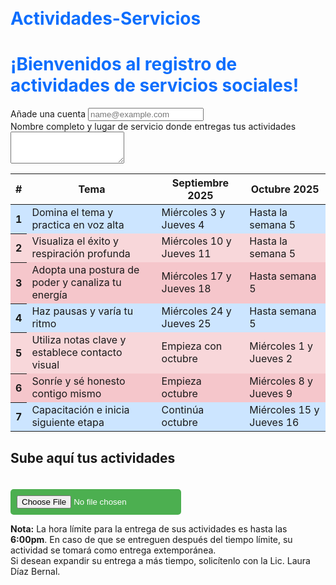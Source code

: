 # Actividades-Servicios
<html lang="es">
<head>
  <meta charset="utf-8">
  <meta name="viewport" content="width=device-width, initial-scale=1">
  <title>Servicios Sociales Registro</title>
  <link href="https://cdn.jsdelivr.net/npm/bootstrap@5.3.7/dist/css/bootstrap.min.css" rel="stylesheet">
  <script src="https://cdn.jsdelivr.net/npm/bootstrap@5.3.7/dist/js/bootstrap.bundle.min.js"></script>
  <style>
    body {
      padding: 20px;
    }
    h1 {
      color: #0d6efd; /* Azul Bootstrap */
    }
    .blue-row {
      background-color: #cce5ff;
    }
    .pink-row {
      background-color: #f8d7da;
    }
    .red-row {
      background-color: #f5c6cb;
    }
    .imagen {
      max-width: 100%;
      height: auto;
      border: 2px solid #333;
      border-radius: 10px;
      margin-top: 20px;
    }
    input[type="file"] {
      margin-top: 20px;
      padding: 10px;
      background-color: #4CAF50;
      color: white;
      border: none;
      border-radius: 5px;
      cursor: pointer;
    }
    input[type="file"]:hover {
      background-color: #45a049;
    }
  </style>
</head>
<body>

  <h1>¡Bienvenidos al registro de actividades de servicios sociales!</h1>

  <div class="mb-3">
    <label for="email" class="form-label">Añade una cuenta</label>
    <input type="email" class="form-control" id="email" placeholder="name@example.com">
  </div>

  <div class="mb-3">
    <label for="info" class="form-label">Nombre completo y lugar de servicio donde entregas tus actividades</label>
    <textarea class="form-control" id="info" rows="3"></textarea>
  </div>

  <table class="table table-bordered">
    <thead class="table-primary">
      <tr>
        <th>#</th>
        <th>Tema</th>
        <th>Septiembre 2025</th>
        <th>Octubre 2025</th>
      </tr>
    </thead>
    <tbody>
      <tr class="blue-row">
        <th scope="row">1</th>
        <td>Domina el tema y practica en voz alta</td>
        <td>Miércoles 3 y Jueves 4</td>
        <td>Hasta la semana 5</td>
      </tr>
      <tr class="pink-row">
        <th scope="row">2</th>
        <td>Visualiza el éxito y respiración profunda</td>
        <td>Miércoles 10 y Jueves 11</td>
        <td>Hasta la semana 5</td>
      </tr>
      <tr class="red-row">
        <th scope="row">3</th>
        <td>Adopta una postura de poder y canaliza tu energía</td>
        <td>Miércoles 17 y Jueves 18</td>
        <td>Hasta semana 5</td>
      </tr>
      <tr class="blue-row">
        <th scope="row">4</th>
        <td>Haz pausas y varía tu ritmo</td>
        <td>Miércoles 24 y Jueves 25</td>
        <td>Hasta semana 5</td>
      </tr>
      <tr class="pink-row">
        <th scope="row">5</th>
        <td>Utiliza notas clave y establece contacto visual</td>
        <td>Empieza con octubre</td>
        <td>Miércoles 1 y Jueves 2</td>
      </tr>
      <tr class="red-row">
        <th scope="row">6</th>
        <td>Sonríe y sé honesto contigo mismo</td>
        <td>Empieza octubre</td>
        <td>Miércoles 8 y Jueves 9</td>
      </tr>
      <tr class="blue-row">
        <th scope="row">7</th>
        <td>Capacitación e inicia siguiente etapa</td>
        <td>Continúa octubre</td>
        <td>Miércoles 15 y Jueves 16</td>
      </tr>
    </tbody>
  </table>

  <h2>Sube aquí tus actividades</h2>
  <input type="file" accept="image/png, image/jpeg" id="imagenInput">
  <img id="imagenMostrada" class="imagen" src="" alt="Imagen seleccionada" style="display: none;">

  <p class="mt-4"><strong>Nota:</strong> La hora límite para la entrega de sus actividades es hasta las <strong>6:00pm</strong>. En caso de que se entreguen después del tiempo límite, su actividad se tomará como entrega extemporánea.  
  <br>Si desean expandir su entrega a más tiempo, solicítenlo con la Lic. Laura Díaz Bernal.</p>

  <script>
    const imagenInput = document.getElementById('imagenInput');
    const imagenMostrada = document.getElementById('imagenMostrada');

    imagenInput.addEventListener('change', function(event) {
      const archivo = event.target.files[0];
      if (archivo) {
        const url = URL.createObjectURL(archivo);
        imagenMostrada.src = url;
        imagenMostrada.style.display = 'block';
      } else {
        imagenMostrada.style.display = 'none';
      }
    });
  </script>

</body>
</html>
